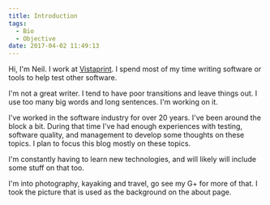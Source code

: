 ```yaml
---
title: Introduction
tags:
  - Bio
  - Objective
date: 2017-04-02 11:49:13
---
```


Hi, I'm Neil. I work at [Vistaprint](http://www.vistaprint.com/). I spend most of my time writing software or tools to help test other software. 

<!-- more -->

I'm not a great writer. I tend to have poor transitions and leave things out. I use too many big words and long sentences. I'm working on it.

I've worked in the software industry for over 20 years. I've been around the block a bit. During that time I've had enough experiences with testing, software quality, and management to develop some thoughts on these topics. I plan to focus this blog mostly on these topics.

I'm constantly having to learn new technologies, and will likely will include some stuff on that too.

I'm into photography, kayaking and travel, go see my G+ for more of that. I took the picture that is used as the background on the about page.
